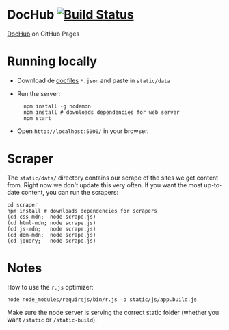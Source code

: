 DocHub [![Build Status](https://travis-ci.org/neiesc/dochub.png?branch=master)](https://travis-ci.org/neiesc/dochub)
=====

[DocHub](neiesc.github.io/dochub/) on GitHub Pages

# Running locally

* Download de [docfiles](https://github.com/neiesc/dochub/tree/gh-pages) `*.json` and paste in `static/data`
* Run the server:

        npm install -g nodemon
        npm install # downloads dependencies for web server
        npm start
* Open `http://localhost:5000/` in your browser.

# Scraper

The `static/data/` directory contains our scrape of the sites we get content from. Right now we don't update this very often. If you want the most up-to-date content, you can run the scrapers:

    cd scraper
    npm install # downloads dependencies for scrapers
    (cd css-mdn;  node scrape.js)
    (cd html-mdn; node scrape.js)
    (cd js-mdn;   node scrape.js)
    (cd dom-mdn;  node scrape.js)
    (cd jquery;   node scrape.js)

# Notes

How to use the `r.js` optimizer:

    node node_modules/requirejs/bin/r.js -o static/js/app.build.js

Make sure the node server is serving the correct static folder
(whether you want `/static` or `/static-build`).
